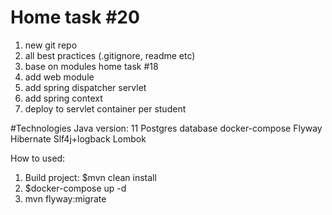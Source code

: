 #  Home task #20
1. new git repo
2. all best practices (.gitignore, readme etc)
3. base on modules home task #18
4. add web module
5. add spring dispatcher servlet
6. add spring context
7. deploy to servlet container per student

#Technologies
Java version: 11
Postgres database
docker-compose
Flyway
Hibernate
Slf4j+logback
Lombok

How to used:

1. Build project: $mvn clean install
2. $docker-compose up -d
3. mvn flyway:migrate


